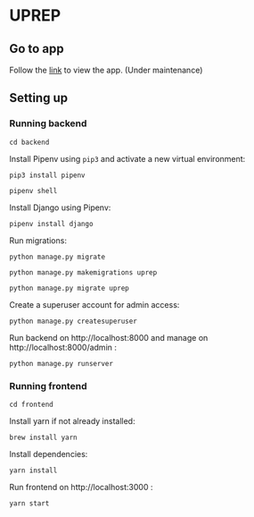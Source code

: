 # UPREP

## Go to app

Follow the [link](https://sonybean20.github.io/uprep/index.html) to view the app. (Under maintenance)

## Setting up

### Running backend
`cd backend`

Install Pipenv using `pip3` and activate a new virtual environment:

`pip3 install pipenv`

`pipenv shell`


Install Django using Pipenv:

`pipenv install django`

Run migrations:

`python manage.py migrate`

`python manage.py makemigrations uprep`

`python manage.py migrate uprep`

Create a superuser account for admin access:

`python manage.py createsuperuser`

Run backend on http://localhost:8000 and manage on http://localhost:8000/admin :

`python manage.py runserver`

### Running frontend
`cd frontend`

Install yarn if not already installed:

`brew install yarn`

Install dependencies:

`yarn install`

Run frontend on http://localhost:3000 :

`yarn start`
